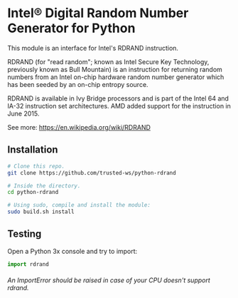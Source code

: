 # Intel® Digital Random Number Generator for Python

This module is an interface for Intel's RDRAND instruction.

RDRAND (for "read random"; known as Intel Secure Key Technology, previously known as Bull Mountain) is an instruction for returning random numbers
from an Intel on-chip hardware random number generator which has been seeded by an on-chip entropy source.

RDRAND is available in Ivy Bridge processors and is part of the Intel 64 and IA-32 instruction set architectures. AMD added support for the instruction in June 2015.

See more: https://en.wikipedia.org/wiki/RDRAND

## Installation
```sh
# Clone this repo.
git clone https://github.com/trusted-ws/python-rdrand

# Inside the directory.
cd python-rdrand

# Using sudo, compile and install the module:
sudo build.sh install
```
## Testing
Open a Python 3x console and try to import:
```python
import rdrand
```
###### An ImportError should be raised in case of your CPU doesn't support rdrand.
